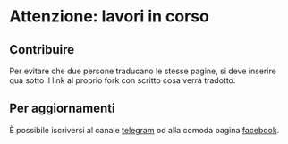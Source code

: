 # Attenzione: lavori in corso


## Contribuire

Per evitare che due persone traducano le stesse pagine, si deve inserire qua sotto 
il link al proprio fork con scritto cosa verrà tradotto.


## Per aggiornamenti

È possibile iscriversi al canale [telegram](https://telegram.me/matteoalessiocarrara) 
od alla comoda pagina [facebook](https://www.facebook.com/matteoalessiocarrara).


